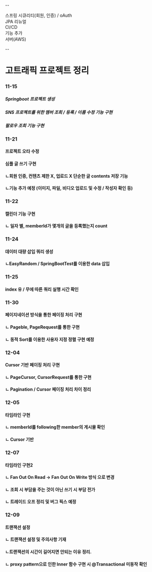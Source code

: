 -- 

스프링 시큐리티(회원, 인증) / oAuth  
JPA 리뉴얼  
CI/CD  
기능 추가  
서버(AWS)  

--

# 고트래픽 프로젝트 정리
### 11-15
##### Springboot 프로젝트 생성
##### SNS 프로젝트를 위한 멤버 조회 / 등록 / 이름 수정 기능 구현
#####                     팔로우 조회 기능 구현

### 11-21
#### 프로젝트 오타 수정
#### 심플 글 쓰기 구현
#### ㄴ회원 인증, 컨텐츠 제한 X, 업로드 X 단순한 글 contents 저장 기능 
#### ㄴ기능 추가 예정 (이미지, 파일, 비디오 업로드 및 수정 / 작성자 확인 등)

### 11-22
#### 캘린더 기능 구현
#### ㄴ 일자 별, memberId가 몇개의 글을 등록했는지 count

### 11-24
#### 데이터 대량 삽입 쿼리 생성
#### ㄴEasyRandom / SpringBootTest를 이용한 data 삽입

### 11-25
#### index 유 / 무에 따른 쿼리 실행 시간 확인

### 11-30
#### 페이지네이션 방식을 통한 페이징 처리 구현
#### ㄴ Pageble, PageRequest를 통한 구현
####   ㄴ 동적 Sort를 이용한 사용자 지정 정렬 구현 예정

### 12-04
#### Cursor 기반 페이징 처리 구현
#### ㄴ PageCursor, CursorRequest를 통한 구현
####    ㄴ Pagination / Cursor 페이징 처리 차이 정리

### 12-05
#### 타임라인 구현
#### ㄴ memberId를 following한 member의 게시물 확인
####    ㄴ Cursor 기반 

### 12-07
#### 타임라인 구현2
#### ㄴ Fan Out On Read -> Fan Out On Write 방식 으로 변경
####    ㄴ 조회 시 부담을 주는 것이 아닌 쓰기 시 부담 전가
####       ㄴ 트레이드 오프 정리 및 버그 픽스 예정

### 12-09
#### 트랜잭션 설정
#### ㄴ 트랜잭션 설정 및 주의사항 기재
####    ㄴ트랜잭션의 시간이 길어지면 안되는 이유 정리.
####    ㄴ proxy pattern으로 인한 Inner 함수 구현 시 @Transactional 미동작 확인
